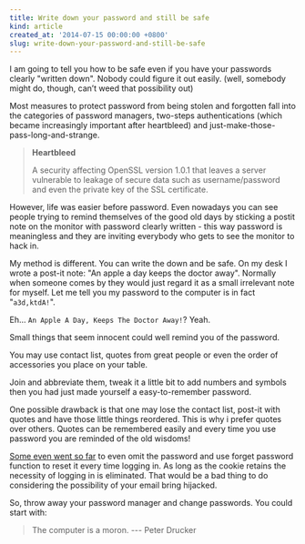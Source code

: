 ```yaml
---
title: Write down your password and still be safe
kind: article
created_at: '2014-07-15 00:00:00 +0800'
slug: write-down-your-password-and-still-be-safe
---
```


I am going to tell you how to be safe even if you have your passwords clearly "written down". Nobody could figure it out easily. (well, somebody might do, though, can’t weed that possibility out)

Most measures to protect password from being stolen and forgotten fall into the categories of password managers, two-steps authentications (which became increasingly important after heartbleed) and just-make-those-pass-long-and-strange.

> **Heartbleed**
>
> A security affecting OpenSSL version 1.0.1 that leaves a server vulnerable to leakage of secure data such as username/password and even the private key of the SSL certificate.

However, life was easier before password. Even nowadays you can see people trying to remind themselves of the good old days by sticking a postit note on the monitor with password clearly written - this way password is meaningless and they are inviting everybody who gets to see the monitor to hack in.

My method is different. You can write the down and be safe. On my desk I wrote a post-it note: "An apple a day keeps the doctor away". Normally when someone comes by they would just regard it as a small irrelevant note for myself. Let me tell you my password to the computer is in fact "`a3d,ktdA!`".

Eh... `An Apple A Day, Keeps The Doctor Away!`? Yeah.

Small things that seem innocent could well remind you of the password.

You may use contact list, quotes from great people or even the order of accessories you place on your table.

Join and abbreviate them, tweak it a little bit to add numbers and symbols then you had just made yourself a easy-to-remember password.

One possible drawback is that one may lose the contact list, post-it with quotes and have those little things reordered. This is why i prefer quotes over others. Quotes can be remembered easily and every time you use password you are reminded of the old wisdoms!

[Some even went so far](https://medium.com/cyber-security/680d97eddb01) to even omit the password and use forget password function to reset it every time logging in. As long as the cookie retains the necessity of logging in is eliminated. That would be a bad thing to do considering the possibility of your email bring hijacked.

So, throw away your password manager and change passwords. You could start with:

> The computer is a moron.
> --- Peter Drucker
